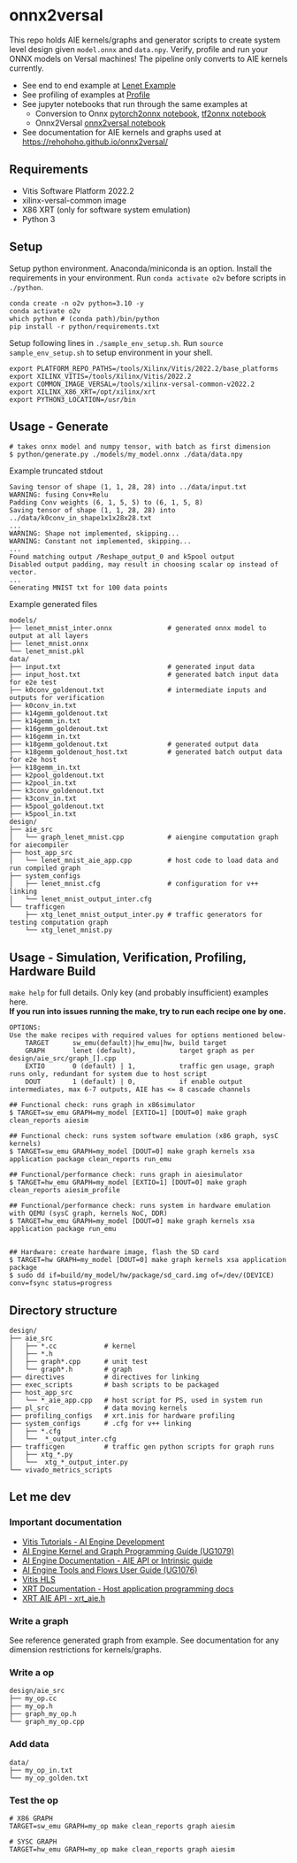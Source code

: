 ﻿# onnx2versal

This repo holds AIE kernels/graphs and generator scripts to create system level design given `model.onnx` and `data.npy`. Verify, profile and run your ONNX models on Versal machines! The pipeline only converts to AIE kernels currently.

* See end to end example at [Lenet Example](lenet_example.md) <br />
* See profiling of examples at [Profile](profile.md) <br />
* See jupyter notebooks that run through the same examples at 
    * Conversion to Onnx [pytorch2onnx notebook](python/part1_pytorch2onnx.ipynb), [tf2onnx notebook](python/part1_tf2onnx.ipynb)
    * Onnx2Versal [onnx2versal notebook](python/part2_onnx2versal.ipynb) <br />
* See documentation for AIE kernels and graphs used at https://rehohoho.github.io/onnx2versal/

## Requirements
* Vitis Software Platform 2022.2
* xilinx-versal-common image
* X86 XRT (only for software system emulation)
* Python 3

## Setup
Setup python environment. Anaconda/miniconda is an option. Install the requirements in your environment. Run `conda activate o2v` before scripts in `./python`.
```
conda create -n o2v python=3.10 -y
conda activate o2v
which python # (conda path)/bin/python
pip install -r python/requirements.txt
```

Setup following lines in `./sample_env_setup.sh`. Run `source sample_env_setup.sh` to setup environment in your shell.
```
export PLATFORM_REPO_PATHS=/tools/Xilinx/Vitis/2022.2/base_platforms
export XILINX_VITIS=/tools/Xilinx/Vitis/2022.2
export COMMON_IMAGE_VERSAL=/tools/xilinx-versal-common-v2022.2
export XILINX_X86_XRT=/opt/xilinx/xrt
export PYTHON3_LOCATION=/usr/bin
```

## Usage - Generate

```
# takes onnx model and numpy tensor, with batch as first dimension
$ python/generate.py ./models/my_model.onnx ./data/data.npy
```

Example truncated stdout
```
Saving tensor of shape (1, 1, 28, 28) into ../data/input.txt
WARNING: fusing Conv+Relu
Padding Conv weights (6, 1, 5, 5) to (6, 1, 5, 8)
Saving tensor of shape (1, 1, 28, 28) into ../data/k0conv_in_shape1x1x28x28.txt
...
WARNING: Shape not implemented, skipping...
WARNING: Constant not implemented, skipping...
...
Found matching output /Reshape_output_0 and k5pool output
Disabled output padding, may result in choosing scalar op instead of vector.
...
Generating MNIST txt for 100 data points
```

Example generated files
```
models/
├── lenet_mnist_inter.onnx              # generated onnx model to output at all layers
├── lenet_mnist.onnx
└── lenet_mnist.pkl
data/
├── input.txt                           # generated input data
├── input_host.txt                      # generated batch input data for e2e test
├── k0conv_goldenout.txt                # intermediate inputs and outputs for verification
├── k0conv_in.txt
├── k14gemm_goldenout.txt
├── k14gemm_in.txt
├── k16gemm_goldenout.txt
├── k16gemm_in.txt
├── k18gemm_goldenout.txt               # generated output data
├── k18gemm_goldenout_host.txt          # generated batch output data for e2e host
├── k18gemm_in.txt
├── k2pool_goldenout.txt
├── k2pool_in.txt
├── k3conv_goldenout.txt
├── k3conv_in.txt
├── k5pool_goldenout.txt
├── k5pool_in.txt
design/
├── aie_src
│   └── graph_lenet_mnist.cpp           # aiengine computation graph for aiecompiler
├── host_app_src
│   └── lenet_mnist_aie_app.cpp         # host code to load data and run compiled graph
├── system_configs
│   ├── lenet_mnist.cfg                 # configuration for v++ linking
│   └── lenet_mnist_output_inter.cfg
└── trafficgen
    ├── xtg_lenet_mnist_output_inter.py # traffic generators for testing computation graph
    └── xtg_lenet_mnist.py
```

## Usage - Simulation, Verification, Profiling, Hardware Build
`make help` for full details. Only key (and probably insufficient) examples here. <br />
<b>If you run into issues running the make, try to run each recipe one by one.</b>

```
OPTIONS:
Use the make recipes with required values for options mentioned below-
    TARGET      sw_emu(default)|hw_emu|hw, build target
    GRAPH       lenet (default),           target graph as per design/aie_src/graph_[].cpp
    EXTIO       0 (default) | 1,           traffic gen usage, graph runs only, redundant for system due to host script
    DOUT        1 (default) | 0,           if enable output intermediates, max 6-7 outputs, AIE has <= 8 cascade channels

## Functional check: runs graph in x86simulator
$ TARGET=sw_emu GRAPH=my_model [EXTIO=1] [DOUT=0] make graph clean_reports aiesim

## Functional check: runs system software emulation (x86 graph, sysC kernels)
$ TARGET=sw_emu GRAPH=my_model [DOUT=0] make graph kernels xsa application package clean_reports run_emu

## Functional/performance check: runs graph in aiesimulator
$ TARGET=hw_emu GRAPH=my_model [EXTIO=1] [DOUT=0] make graph clean_reports aiesim_profile

## Functional/performance check: runs system in hardware emulation with QEMU (sysC graph, kernels NoC, DDR)
$ TARGET=hw_emu GRAPH=my_model [DOUT=0] make graph kernels xsa application package run_emu


## Hardware: create hardware image, flash the SD card
$ TARGET=hw GRAPH=my_model [DOUT=0] make graph kernels xsa application package
$ sudo dd if=build/my_model/hw/package/sd_card.img of=/dev/(DEVICE) conv=fsync status=progress
```

## Directory structure
```
design/
├── aie_src
│   ├── *.cc            # kernel
│   ├── *.h
│   ├── graph*.cpp      # unit test
│   └── graph*.h        # graph
├── directives          # directives for linking
├── exec_scripts        # bash scripts to be packaged
├── host_app_src
│   └── *_aie_app.cpp   # host script for PS, used in system run
├── pl_src              # data moving kernels
├── profiling_configs   # xrt.inis for hardware profiling
├── system_configs      # .cfg for v++ linking
│   ├── *.cfg
│   └──  *_output_inter.cfg
├── trafficgen          # traffic gen python scripts for graph runs
│   ├── xtg_*.py
│   └──  xtg_*_output_inter.py
└── vivado_metrics_scripts
```

## Let me dev

### Important documentation
* [Vitis Tutorials - AI Engine Development](https://github.com/Xilinx/Vitis-Tutorials/tree/2022.1/AI_Engine_Development)
* [AI Engine Kernel and Graph Programming Guide (UG1079)](https://docs.xilinx.com/r/en-US/ug1079-ai-engine-kernel-coding/)
* [AI Engine Documentation - AIE API or Intrinsic guide](https://www.xilinx.com/htmldocs/aiengine_intrinsics_start.html)
* [AI Engine Tools and Flows User Guide (UG1076)](https://docs.xilinx.com/r/en-US/ug1076-ai-engine-environment/)
* [Vitis HLS](https://docs.xilinx.com/r/en-US/ug1399-vitis-hls)
* [XRT Documentation - Host application programming docs](https://xilinx.github.io/XRT/master/html/index.html)
* [XRT AIE API - xrt_aie.h](https://github.com/Xilinx/XRT/blob/master/src/runtime_src/core/include/experimental/xrt_aie.h)

### Write a graph
See reference generated graph from example. See documentation for any dimension restrictions for kernels/graphs.

### Write a op
```
design/aie_src
├── my_op.cc
├── my_op.h
├── graph_my_op.h
└── graph_my_op.cpp
```

### Add data
```
data/
├── my_op_in.txt
└── my_op_golden.txt
```

### Test the op
```
# X86 GRAPH
TARGET=sw_emu GRAPH=my_op make clean_reports graph aiesim

# SYSC GRAPH
TARGET=hw_emu GRAPH=my_op make clean_reports graph aiesim
```
